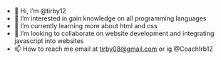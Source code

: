 - 👋 Hi, I’m @tirby12
- 👀 I’m interested in gain knowledge on all programming languages
- 🌱 I’m currently learning more about html and css
- 💞️ I’m looking to collaborate on website development and integrating javascript into websites
- 📫 How to reach me email at tirby08@gmail.com or ig @CoachIrb12

<!---
tirby12/tirby12 is a ✨ special ✨ repository because its `README.md` (this file) appears on your GitHub profile.
You can click the Preview link to take a look at your changes.
--->

